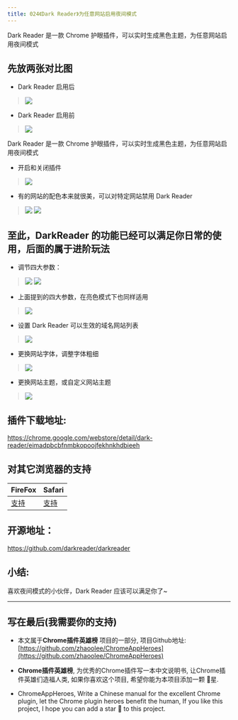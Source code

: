 ```yaml
---
title: 024《Dark Reader》为任意网站启用夜间模式
---
```

Dark Reader 是一款 Chrome 护眼插件，可以实时生成黑色主题，为任意网站启用夜间模式
## 先放两张对比图
- Dark Reader 启用后
> ![](https://www.v2fy.com/asset/024_dark_reader/123b3d6a516643c1b288ce88293169e1.png)
- Dark Reader 启用前
> ![](https://www.v2fy.com/asset/024_dark_reader/e1ee4f298f114748b0224f7170d4f776.png)


Dark Reader 是一款 Chrome 护眼插件，可以实时生成黑色主题，为任意网站启用夜间模式
- 开启和关闭插件
> ![](https://www.v2fy.com/asset/024_dark_reader/1113ba06b68049afb1aedc1f0d3093d6.png)


- 有的网站的配色本来就很美，可以对特定网站禁用 Dark Reader
> ![](https://www.v2fy.com/asset/024_dark_reader/1dc999af1f0847de8b03df66f508d1cc.gif)
> ![](https://www.v2fy.com/asset/024_dark_reader/84d9c49309074bddb21d4119e2c32955.png)

至此，DarkReader 的功能已经可以满足你日常的使用，后面的属于进阶玩法
---


- 调节四大参数：
> ![](https://www.v2fy.com/asset/024_dark_reader/fb931fa1ca334da29db229fd7709d7e1.png)
> ![](https://www.v2fy.com/asset/024_dark_reader/d0080d2a77f840898db47b71152afc85.gif)
- 上面提到的四大参数，在亮色模式下也同样适用
> ![](https://www.v2fy.com/asset/024_dark_reader/f7874660dec944968f971445fcd56c62.gif)

- 设置 Dark Reader 可以生效的域名网站列表
> ![](https://www.v2fy.com/asset/024_dark_reader/cb42673290174e1c80965bb851c7e23d.png)

- 更换网站字体，调整字体粗细
> ![](https://www.v2fy.com/asset/024_dark_reader/d1e7062e9b4f407a835eb0c0210e062c.gif)

- 更换网站主题，或自定义网站主题
> ![](https://www.v2fy.com/asset/024_dark_reader/9f5474822278448c8518fc75a83440b3.gif)


## 插件下载地址:
https://chrome.google.com/webstore/detail/dark-reader/eimadpbcbfnmbkopoojfekhnkhdbieeh

## 对其它浏览器的支持

| FireFox | Safari | 
| - | - | 
| [支持](https://addons.mozilla.org/en-US/firefox/addon/darkreader/) | [支持](https://darkreader.org/safari/) |

## 开源地址：

https://github.com/darkreader/darkreader

## 小结:

喜欢夜间模式的小伙伴，Dark Reader 应该可以满足你了~

---

## 写在最后(我需要你的支持)
- 本文属于**Chrome插件英雄榜** 项目的一部分, 项目Github地址: [https://github.com/zhaoolee/ChromeAppHeroes](https://github.com/zhaoolee/ChromeAppHeroes)

- **Chrome插件英雄榜**, 为优秀的Chrome插件写一本中文说明书, 让Chrome插件英雄们造福人类, 如果你喜欢这个项目, 希望你能为本项目添加一颗 🌟星.

- ChromeAppHeroes, Write a Chinese manual for the excellent Chrome plugin, let the Chrome plugin heroes benefit the human, If you like this project, I hope you can add a star 🌟 to this project.





